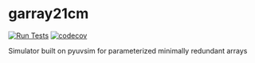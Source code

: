 # garray21cm
[![Run Tests](https://github.com/aewallwi/garray21cm/actions/workflows/ci.yml/badge.svg)](https://github.com/aewallwi/garray21cm/actions/workflows/ci.yml)
[![codecov](https://codecov.io/gh/aewallwi/garray21cm/branch/main/graph/badge.svg?token=5LU4IGMDXM)](https://codecov.io/gh/aewallwi/garray21cm)

Simulator built on pyuvsim for parameterized minimally redundant arrays
